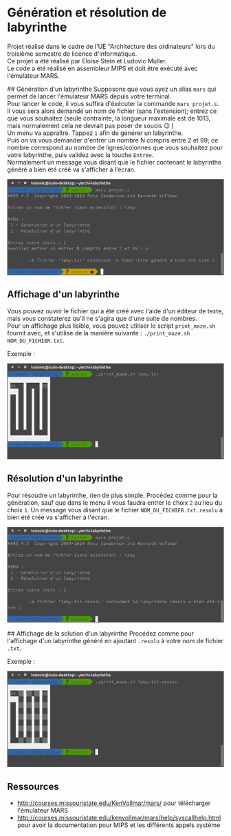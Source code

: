 Génération et résolution de labyrinthe
======================================

Projet réalisé dans le cadre de l'UE "Architecture des ordinateurs" lors du troisième semestre de licence d'informatique.  
Ce projet a été réalisé par Eloise Stein et Ludovic Muller.  
Le code a été réalisé en assembleur MIPS et doit être exécuté avec l'émulateur MARS.


## Génération d'un labyrinthe
Supposons que vous ayez un alias `mars` qui permet de lancer l'émulateur MARS depuis votre terminal.  
Pour lancer le code, il vous suffira d'éxécuter la commande `mars projet.s`.  
Il vous sera alors demandé un nom de fichier (sans l'extension); entrez ce que vous souhaitez (seule contrainte, la longueur maximale est de 1013, mais normalement cela ne devrait pas poser de soucis :wink: )  
Un menu va appraître. Tappez `1` afin de générer un labyrinthe.  
Puis on va vous demander d'entrer un nombre N compris entre 2 et 99; ce nombre correspond au nombre de lignes/colonnes que vous souhaitez pour votre labyrinthe, puis validez avec la touche `Entrée`.  
Normalement un message vous disant que le fichier contenant le labyrinthe généré a bien été créé va s'afficher à l'écran.

![Capture Génération](captures/capture-generation.png)


## Affichage d'un labyrinthe
Vous pouvez ouvrir le fichier qui a été créé avec l'aide d'un éditeur de texte, mais vous constaterez qu'il ne s'agira que d'une suite de nombres.  
Pour un affichage plus lisible, vous pouvez utiliser le script `print_maze.sh` fournit avec, et s'utilise de la manière suivante : `./print_maze.sh NOM_DU_FICHIER.txt`.

Exemple :

![Capture Affichage](captures/capture-affichage.png)


## Résolution d'un labyrinthe
Pour résoudre un labyrinthe, rien de plus simple. Procédez comme pour la génération, sauf que dans le menu il vous faudra entrer le choix `2` au lieu du choix `1`. Un message vous disant que le fichier `NOM_DU_FICHIER.txt.resolu` a bien été créé va s'afficher à l'écran.

![Capture Résolution](captures/capture-resolution.png)


## Affichage de la solution d'un labyrinthe
Procédez comme pour l'affichage d'un labyrinthe généré en ajoutant `.resolu` à votre nom de fichier `.txt`.

Exemple :

![Capture Affichage](captures/capture-solution.png)


## Ressources
 - http://courses.missouristate.edu/KenVollmar/mars/ pour télécharger l'émulateur MARS
 - http://courses.missouristate.edu/kenvollmar/mars/help/syscallhelp.html pour avoir la documentation pour MIPS et les différents appels système

